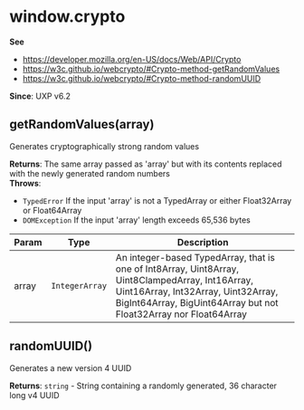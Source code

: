 
<a name="crypto" id="crypto"></a>

# window.crypto
**See**

- https://developer.mozilla.org/en-US/docs/Web/API/Crypto
- https://w3c.github.io/webcrypto/#Crypto-method-getRandomValues
- https://w3c.github.io/webcrypto/#Crypto-method-randomUUID

**Since**: UXP v6.2  


<a name="crypto-getrandomvalues" id="crypto-getrandomvalues"></a>

## getRandomValues(array)
Generates cryptographically strong random values

**Returns**: The same array passed as 'array' but with its contents replaced with the newly generated random numbers  
**Throws**:

- `TypedError` If the input 'array' is not a TypedArray or either Float32Array or Float64Array
- `DOMException` If the input 'array' length exceeds 65,536 bytes


| Param | Type | Description |
| --- | --- | --- |
| array | `IntegerArray` | An integer-based TypedArray, that is one of Int8Array, Uint8Array, Uint8ClampedArray, Int16Array, Uint16Array, Int32Array, Uint32Array, BigInt64Array, BigUint64Array but not Float32Array nor Float64Array |



<a name="crypto-randomuuid" id="crypto-randomuuid"></a>

## randomUUID()
Generates a new version 4 UUID

**Returns**: `string` - String containing a randomly generated, 36 character long v4 UUID  

  
